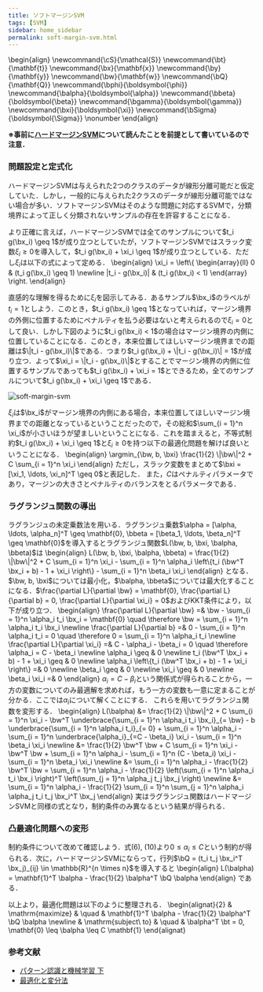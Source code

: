 ```yaml
---
title: ソフトマージンSVM
tags: [SVM]
sidebar: home_sidebar
permalink: soft-margin-svm.html
---
```


\begin{align}
\newcommand{\cS}{\mathcal{S}}
\newcommand{\bt}{\mathbf{t}}
\newcommand{\bx}{\mathbf{x}}
\newcommand{\by}{\mathbf{y}}
\newcommand{\bw}{\mathbf{w}}
\newcommand{\bQ}{\mathbf{Q}}
\newcommand{\bphi}{\boldsymbol{\phi}}
\newcommand{\balpha}{\boldsymbol{\alpha}}
\newcommand{\bbeta}{\boldsymbol{\beta}}
\newcommand{\bgamma}{\boldsymbol{\gamma}}
\newcommand{\bxi}{\boldsymbol{\xi}}
\newcommand{\bSigma}{\boldsymbol{\Sigma}} \nonumber
\end{align}

**※事前に[ハードマージンSVM](hard-magin-svm.html)について読んたことを前提として書いているので注意．**

### 問題設定と定式化

ハードマージンSVMは与えられた2つのクラスのデータが線形分離可能だと仮定していた．しかし，一般的に与えられた2クラスのデータが線形分離可能ではない場合が多い．ソフトマージンSVMはそのような問題に対応するSVMで，分類境界によって正しく分類されないサンプルの存在を許容することになる．

より正確に言えば，ハードマージンSVMでは全てのサンプルについて$t_i g(\bx_i) \geq 1$が成り立つとしていたが，ソフトマージンSVMではスラック変数$\xi_i \geq 0$を導入して，$t_i g(\bx_i) + \xi_i \geq 1$が成り立つとしている．ただし$\xi_i$は以下の式によって定める．
\begin{align}
\xi_i = \left\\{ \begin{array}{ll}
    0 & (t_i g(\bx_i) \geq 1) \newline
    |t_i - g(\bx_i)| & (t_i g(\bx_i) < 1)
\end{array} \right.
\end{align}

直感的な理解を得るために$\xi_i$を図示してみる．あるサンプル$\bx_i$のラベルが$t_i = 1$としよう．このとき，$t_i g(\bx_i) \geq 1$となっていれば，マージン境界の外側に位置するためにペナルティを払う必要はないと考えられるので$\xi_i = 0$として良い．しかし下図のように$t_i g(\bx_i) < 1$の場合はマージン境界の内側に位置していることになる．このとき，本来位置してほしいマージン境界までの距離は$\|t_i - g(\bx_i)\|$である．つまり$t_i g(\bx_i) + \|t_i - g(\bx_i)\| = 1$が成り立つ．よって$\xi_i = \|t_i - g(\bx_i)\|$とすることでマージン境界の内側に位置するサンプルであっても$t_i g(\bx_i) + \xi_i = 1$とできるため，全てのサンプルについて$t_i g(\bx_i) + \xi_i \geq 1$である．

![soft-margin-svm](images/figs/soft-margin-svm/soft-margin-svm.png)

$\xi_i$は$\bx_i$がマージン境界の内側にある場合，本来位置してほしいマージン境界までの距離となっているということだったので，その総和$\sum_{i = 1}^n \xi_i$が小さいほうが望ましいということになる．これを踏まえると，不等式制約$t_i g(\bx_i) + \xi_i \geq 1$と$\xi_i \geq 0$を持つ以下の最適化問題を解けば良いということになる．
\begin{align}
\argmin_{\bw, b, \bxi} \frac{1}{2} \\|\bw\\|^2 + C \sum_{i = 1}^n \xi_i
\end{align}
ただし，スラック変数をまとめて$\bxi = [\xi_1, \ldots, \xi_n]^T \geq 0$と表記した．
また，$C$はペナルティパラメータであり，マージンの大きさとペナルティのバランスをとるパラメータである．

### ラグランジュ関数の導出

ラグランジュの未定乗数法を用いる．ラグランジュ乗数$\alpha = [\alpha, \ldots, \alpha_n]^T \geq \mathbf{0}, \bbeta = [\beta_1, \ldots, \beta_n]^T \geq \mathbf{0}$を導入するとラグランジュ関数$L(\bw, b, \bxi, \balpha, \bbeta)$は
\begin{align}
L(\bw, b, \bxi, \balpha, \bbeta) = \frac{1}{2} \\|\bw\\|^2 + C \sum_{i = 1}^n \xi_i - \sum_{i = 1}^n \alpha_i \left\\{t_i (\bw^T \bx_i + b) - 1 + \xi_i \right\\} - \sum_{i = 1}^n \beta_i \xi_i
\end{align}
となる．$\bw, b, \bxi$については最小化，$\balpha, \bbeta$については最大化することになる．$\frac{\partial L}{\partial \bw} = \mathbf{0}, \frac{\partial L}{\partial b} = 0, \frac{\partial L}{\partial \xi_i} = 0$およびKKT条件により，以下が成り立つ．
\begin{align}
\frac{\partial L}{\partial \bw} =& \bw - \sum_{i = 1}^n \alpha_i t_i \bx_i = \mathbf{0} \quad \therefore \bw = \sum_{i = 1}^n \alpha_i t_i \bx_i \newline
\frac{\partial L}{\partial b} =& 0 - \sum_{i = 1}^n \alpha_i t_i = 0 \quad \therefore 0 = \sum_{i = 1}^n \alpha_i t_i \newline
\frac{\partial L}{\partial \xi_i} =& C - \alpha_i - \beta_i = 0 \quad \therefore \alpha_i = C - \beta_i \newline
\alpha_i \geq & 0 \newline
t_i (\bw^T \bx_i + b) - 1 + \xi_i \geq & 0 \newline
\alpha_i \left\\{t_i (\bw^T \bx_i + b) - 1 + \xi_i \right\\} =& 0 \newline
\beta_i \geq & 0 \newline
\xi_i \geq & 0 \newline
\beta_i \xi_i =& 0
\end{align}
$\alpha_i = C - \beta_i$という関係式が得られることから，一方の変数についてのみ最適解を求めれば，もう一方の変数も一意に定まることが分かる．ここでは$\alpha_i$について解くことにする．
これらを用いてラグランジュ関数を変形する．
\begin{align}
L(\balpha) 
&= \frac{1}{2} \\|\bw\\|^2 + C \sum_{i = 1}^n \xi_i - \bw^T \underbrace{\sum_{i = 1}^n \alpha_i t_i \bx_i}\_{= \bw} - b \underbrace{\sum_{i = 1}^n \alpha_i t_i}\_{= 0} + \sum_{i = 1}^n \alpha_i - \sum_{i = 1}^n \underbrace{\alpha_i}\_{=C - \beta_i} \xi_i - \sum_{i = 1}^n \beta_i \xi_i \newline
&= \frac{1}{2} \bw^T \bw + C \sum_{i = 1}^n \xi_i - \bw^T \bw + \sum_{i = 1}^n \alpha_i - \sum_{i = 1}^n (C - \beta_i) \xi_i - \sum_{i = 1}^n \beta_i \xi_i \newline
&= \sum_{i = 1}^n \alpha_i - \frac{1}{2} \bw^T \bw = \sum_{i = 1}^n \alpha_i - \frac{1}{2} \left(\sum_{i = 1}^n \alpha_i t_i \bx_i \right)^T \left(\sum_{j = 1}^n \alpha_j t_j \bx_j \right) \newline
&= \sum_{i = 1}^n \alpha_i - \frac{1}{2} \sum_{i = 1}^n \sum_{j = 1}^n \alpha_i \alpha_j t_i t_j \bx_i^T \bx_j
\end{align}
実はラグランジュ関数はハードマージンSVMと同様の式となり，制約条件のみ異なるという結果が得られる．

### 凸最適化問題への変形

制約条件について改めて確認しよう．式(6), (10)より$0 \leq \alpha_i \leq C$という制約が得られる．次に，ハードマージンSVMにならって，行列$\bQ = (t_i t_j \bx_i^T \bx_j)_{ij} \in \mathbb{R}^{n \times n}$を導入すると
\begin{align}
L(\balpha) = \mathbf{1}^T \balpha - \frac{1}{2} \balpha^T \bQ \balpha
\end{align}
である．

以上より，最適化問題は以下のように整理される．
\begin{alignat}{2}
& \mathrm{maximize} & \quad & \mathbf{1}^T \balpha - \frac{1}{2} \balpha^T \bQ \balpha \newline
& \mathrm{subject\ to} & \quad & \balpha^T \bt = 0, \mathbf{0} \leq \balpha \leq C \mathbf{1}
\end{alignat}

### 参考文献

* [パターン認識と機械学習 下](https://www.maruzen-publishing.co.jp/item/b294551.html)
* [最適化と変分法](https://www.maruzen-publishing.co.jp/item/b294841.html)
